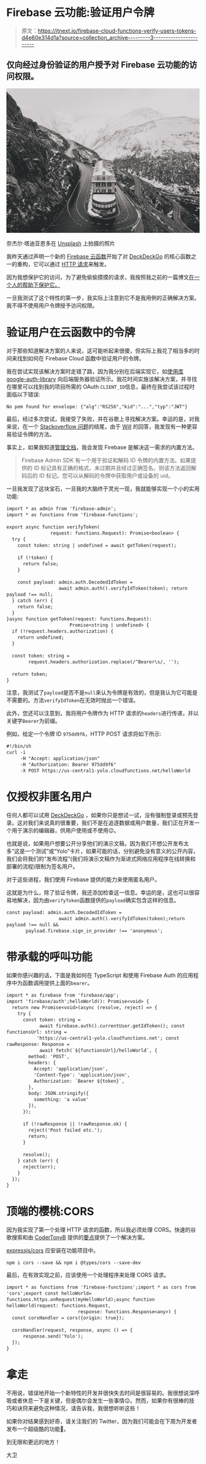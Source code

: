 # Firebase 云功能:验证用户令牌

> 原文：<https://itnext.io/firebase-cloud-functions-verify-users-tokens-d4e60e314d1a?source=collection_archive---------3----------------------->

## 仅向经过身份验证的用户授予对 Firebase 云功能的访问权限。

![](img/002b2380921e71ff43a0f13fa9f45924.png)

奈杰尔·塔迪亚恩多在 [Unsplash](https://unsplash.com/s/photos/you-shall-not-pass?utm_source=unsplash&utm_medium=referral&utm_content=creditCopyText) 上拍摄的照片

我昨天通过声明一个新的 [Firebase 云函数](https://firebase.google.com/docs/functions/)开始了对 [DeckDeckGo](https://deckdeckgo.com) 的核心函数之一的重构，它可以通过 [HTTP 请求](https://firebase.google.com/docs/functions/http-events)来触发。

因为我想保护它的访问，为了避免偷偷摸摸的请求，我按照我之前的一篇博文[在一个人的帮助下保护它。](https://medium.com/better-programming/protect-your-http-firebase-cloud-functions-adf23c45765e)

一旦我测试了这个特性的第一步，我实际上注意到它不是我用例的正确解决方案。我不得不使用用户令牌授予访问权限。

# 验证用户在云函数中的令牌

对于那些知道解决方案的人来说，这可能听起来很傻，但实际上我花了相当多的时间来找到如何在 Firebase Cloud 函数中验证用户的令牌。

我在尝试实现该解决方案时走错了路，因为我分别在后端实现它，如[使用库](https://developers.google.com/identity/sign-in/web/backend-auth) [google-auth-library](https://github.com/googleapis/google-auth-library-nodejs) 向后端服务器验证所示。我花时间实施该解决方案，并寻找在哪里可以找到我的项目所需的 OAuth `CLIENT_ID`信息，最终在我尝试该过程时面临以下错误:

```
No pem found for envelope: {"alg":"RS256","kid":"...","typ":"JWT"}
```

最后，经过多次尝试，我接受了失败，并在谷歌上寻找解决方案。幸运的是，对我来说，在一个 [Stackoverflow 问题](https://stackoverflow.com/questions/61937587/how-to-get-valid-token-from-react-firebase-f%c3%bcr-nodesjs-server-verification/61937783#comment112690479_61937783)的结尾，由于 [Will](https://stackoverflow.com/users/8535518/will) 的回答，我发现有一种更容易验证令牌的方法。

事实上，如果我知道[管理文档](https://firebase.google.com/docs/auth/admin/verify-id-tokens)，我会发现 Firebase 是解决这一需求的内置方法。

> Firebase Admin SDK 有一个用于验证和解码 ID 令牌的内置方法。如果提供的 ID 标记具有正确的格式、未过期并且经过正确签名，则该方法返回解码后的 ID 标记。您可以从解码的令牌中获取用户或设备的 uid。

一旦我发现了这块宝石，一旦我的大脑终于灵光一现，我就能够实现一个小的实用功能:

```
import * as admin from 'firebase-admin';
import * as functions from 'firebase-functions';

export async function verifyToken(
                request: functions.Request): Promise<boolean> {
  try {
    const token: string | undefined = await getToken(request);

    if (!token) {
      return false;
    }

    const payload: admin.auth.DecodedIdToken = 
                   await admin.auth().verifyIdToken(token); return payload !== null;
  } catch (err) {
    return false;
  }
}async function getToken(request: functions.Request): 
                       Promise<string | undefined> {
  if (!request.headers.authorization) {
    return undefined;
  }

  const token: string = 
        request.headers.authorization.replace(/^Bearer\s/, '');

  return token;
}
```

注意，我测试了`payload`是否不是`null`来认为令牌是有效的，但是我认为它可能是不需要的。方法`verifyIdToken`在无效时抛出一个错误。

此外，您还可以注意到，我将用户令牌作为 HTTP 请求的`headers`进行传递，并以关键字`Bearer`为前缀。

例如，给定一个令牌 ID `975dd9f6`，HTTP POST 请求将如下所示:

```
#!/bin/sh
curl -i
     -H "Accept: application/json"
     -H "Authorization: Bearer 975dd9f6"
     -X POST https://us-central1-yolo.cloudfunctions.net/helloWorld
```

# 仅授权非匿名用户

任何人都可以试用 [DeckDeckGo](https://deckdeckgo.com) ，如果你只是想试一试，没有强制登录或预先登录。这对我们来说真的很重要，我们不是在追逐数据或用户数量，我们正在开发一个用于演示的编辑器，供用户使用或不使用😉。

也就是说，如果用户想要公开分享他们的演示文稿，因为我们不想公开发布太多“这是一个测试”或“Yolo”卡片，如果可能的话，分别避免没有意义的公开内容，我们会将我们的“发布流程”(我们将演示文稿作为渐进式网络应用程序在线转换和部署的流程)限制为签名用户。

对于这些进程，我们使用 Firebase 提供的能力来使用匿名用户。

这就是为什么，除了验证令牌，我还添加检查这一信息。幸运的是，这也可以很容易地解决，因为由`verifyToken`函数提供的`payload`确实包含这样的信息。

```
const payload: admin.auth.DecodedIdToken = 
                   await admin.auth().verifyIdToken(token);return payload !== null &&
       payload.firebase.sign_in_provider !== 'anonymous';
```

# 带承载的呼叫功能

如果你感兴趣的话，下面是我如何在 TypeScript 和使用 Firebase Auth 的应用程序中为函数调用提供上面的`bearer`。

```
import * as firebase from 'firebase/app';
import 'firebase/auth';helloWorld(): Promise<void> {
  return new Promise<void>(async (resolve, reject) => {
    try {
      const token: string = 
            await firebase.auth().currentUser.getIdToken(); const functionsUrl: string = 
           'https://us-central1-yolo.cloudfunctions.net'; const rawResponse: Response = 
            await fetch(`${functionsUrl}/helloWorld`, {
        method: 'POST',
        headers: {
          Accept: 'application/json',
          'Content-Type': 'application/json',
          Authorization: `Bearer ${token}`,
        },
        body: JSON.stringify({
          something: 'a value'
        }),
      });

      if (!rawResponse || !rawResponse.ok) {
        reject('Post failed etc.');
        return;
      }

      resolve();
    } catch (err) {
      reject(err);
    }
  });
}
```

# 顶端的樱桃:CORS

因为我实现了第一个处理 HTTP 请求的函数，所以我必须处理 CORS。快速的谷歌搜索和由 [CoderTonyB](https://github.com/CoderTonyB) 提供的[要点](https://gist.github.com/mediavrog/49c4f809dffea4e00738a7f5e3bbfa59#gistcomment-2585600)提供了一个解决方案。

[expressjs/cors](https://github.com/expressjs/cors) 应安装在功能项目中。

```
npm i cors --save && npm i @types/cors --save-dev
```

最后，在有效实现之前，应该使用一个处理程序来处理 CORS 请求。

```
import * as functions from 'firebase-functions';import * as cors from 'cors';export const helloWorld= functions.https.onRequest(myHelloWorld);async function helloWorld(request: functions.Request,
                          response: functions.Response<any>) {
  const corsHandler = cors({origin: true});

  corsHandler(request, response, async () => {
      response.send('Yolo');
  });
}
```

# 拿走

不用说，错误地开始一个新特性的开发并很快失去时间是很容易的。我很想说深呼吸或者休息一下是关键，但是偶尔会发生一些事情😉。然而，如果你有很棒的技巧和诀窍来避免这种情况，请告诉我，我很想听听这些！

如果你对结果感到好奇，请关注我们的 Twitter，因为我们可能会在下周为开发者发布一个超级酷的功能🚀。

到无限和更远的地方！

大卫